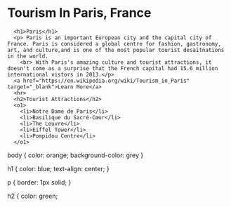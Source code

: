 <html>

  <head>
    <title>Tourism in Paris, France</title>
    <h1>Tourism In Paris, France</h1>
    <nav>
      <u1>
        </li>
      </u1>
    </nav>
    <div id="introduction">
      <!--Danishvir S. Randhawa-->

      <h1>Paris</h1>
      <p> Paris is an important European city and the capital city of France. Paris is considered a global centre for fashion, gastronomy, art, and culture,and is one of the most popular tourist desaitnations in the world.
        <br> With Paris's amazing culture and tourist attractions, it doesn't come as a surprise that the French capital had 15.6 million international vistors in 2013.</p>
      <a href="https://en.wikipedia.org/wiki/Tourism_in_Paris" target="_blank">Learn More</a>
      <hr>
      <h2>Tourist Attractions</h2>
      <o1>
        <li>Notre Dame de Paris</li>
        <li>Basilique du Sacré-Cœur</li>
        <li>The Louvre</li>
        <li>Eiffel Tower</li>
        <li>Pompidou Centre</li>
      </o1>



  </head>

</html>
body {
  color: orange;
  background-color: grey
}

h1 {
  color: blue;
  text-align: center;
}

p {
  border: 1px solid;
}

h2 {
  color: green;
